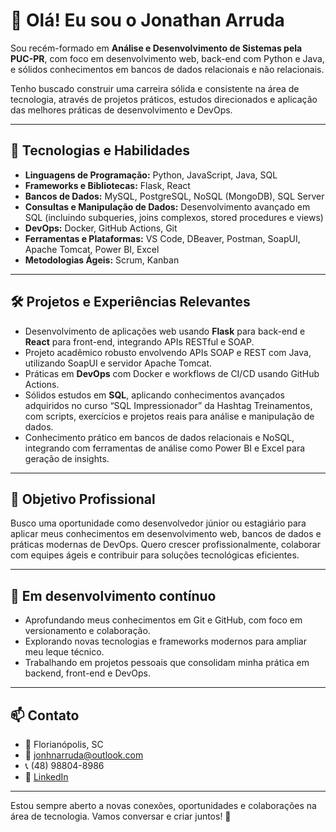 # 👋 Olá! Eu sou o Jonathan Arruda

Sou recém-formado em **Análise e Desenvolvimento de Sistemas pela PUC-PR**, com foco em desenvolvimento web, back-end com Python e Java, e sólidos conhecimentos em bancos de dados relacionais e não relacionais.

Tenho buscado construir uma carreira sólida e consistente na área de tecnologia, através de projetos práticos, estudos direcionados e aplicação das melhores práticas de desenvolvimento e DevOps.

---

## 🚀 Tecnologias e Habilidades

- **Linguagens de Programação:** Python, JavaScript, Java, SQL  
- **Frameworks e Bibliotecas:** Flask, React  
- **Bancos de Dados:** MySQL, PostgreSQL, NoSQL (MongoDB), SQL Server  
- **Consultas e Manipulação de Dados:** Desenvolvimento avançado em SQL (incluindo subqueries, joins complexos, stored procedures e views)  
- **DevOps:** Docker, GitHub Actions, Git  
- **Ferramentas e Plataformas:** VS Code, DBeaver, Postman, SoapUI, Apache Tomcat, Power BI, Excel  
- **Metodologias Ágeis:** Scrum, Kanban  

---

## 🛠️ Projetos e Experiências Relevantes

- Desenvolvimento de aplicações web usando **Flask** para back-end e **React** para front-end, integrando APIs RESTful e SOAP.  
- Projeto acadêmico robusto envolvendo APIs SOAP e REST com Java, utilizando SoapUI e servidor Apache Tomcat.  
- Práticas em **DevOps** com Docker e workflows de CI/CD usando GitHub Actions.  
- Sólidos estudos em **SQL**, aplicando conhecimentos avançados adquiridos no curso “SQL Impressionador” da Hashtag Treinamentos, com scripts, exercícios e projetos reais para análise e manipulação de dados.  
- Conhecimento prático em bancos de dados relacionais e NoSQL, integrando com ferramentas de análise como Power BI e Excel para geração de insights.  

---

## 🎯 Objetivo Profissional

Busco uma oportunidade como desenvolvedor júnior ou estagiário para aplicar meus conhecimentos em desenvolvimento web, bancos de dados e práticas modernas de DevOps. Quero crescer profissionalmente, colaborar com equipes ágeis e contribuir para soluções tecnológicas eficientes.

---

## 🌱 Em desenvolvimento contínuo

- Aprofundando meus conhecimentos em Git e GitHub, com foco em versionamento e colaboração.  
- Explorando novas tecnologias e frameworks modernos para ampliar meu leque técnico.  
- Trabalhando em projetos pessoais que consolidam minha prática em backend, front-end e DevOps.  

---

## 📫 Contato

- 📍 Florianópolis, SC  
- 📧 jonhnarruda@outlook.com  
- 📞 (48) 98804-8986  
- 🔗 [LinkedIn](https://linkedin.com/in/jonathanarruda34)

---

Estou sempre aberto a novas conexões, oportunidades e colaborações na área de tecnologia. Vamos conversar e criar juntos! 🚀  


